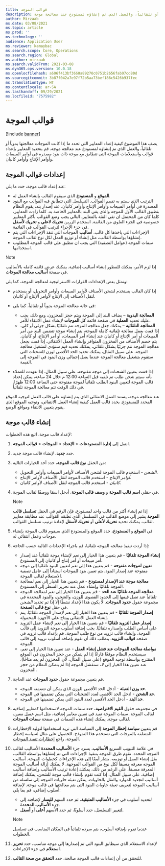 ```yaml
---
title: قوالب الموجة
description: يصف هذا الموضوع كيفية إعداد المعايير التي تحدد ما إذا كانت الموجات معالجتها يدوياً أو تلقائياً، والعمل الذي تم إنشاؤه لمستودع عند معالجة موجة.
author: Mirzaab
ms.date: 03/08/2021
ms.topic: article
ms.prod: ''
ms.technology: ''
audience: Application User
ms.reviewer: kamaybac
ms.search.scope: Core, Operations
ms.search.region: Global
ms.author: mirzaab
ms.search.validFrom: 2021-03-08
ms.dyn365.ops.version: 10.0.18
ms.openlocfilehash: a606f413bf3660a89270c0751b2656fab07cd80d
ms.sourcegitcommit: 3b87f042a7e97f72b5aa73bef186c5426b937fec
ms.translationtype: HT
ms.contentlocale: ar-SA
ms.lasthandoff: 09/29/2021
ms.locfileid: "7575982"
---
```

# <a name="wave-templates"></a>قوالب الموجة

[!include [banner](../includes/banner.md)]

يصف هذا الموضوع كيفية إعداد المعايير التي تحدد ما إذا كانت الموجات معالجتها يدوياً أو تلقائياً، والعمل الذي تم إنشاؤه لمستودع عند معالجة موجة. قم بتحديد المعايير بإعداد قوالب واستعلامات الموجة التي تتطابق مع موجة ذات بنود مصدرة في أوامر المبيعات وأوامر الإنتاج وأوامر كانبان.

## <a name="settings-for-wave-templates"></a>إعدادات قوالب الموجة

عند إعداد قالب موجة، حدد ما يلي:

- **الموقع** و **المستودع** الذي سيقوم القالب بإنشاء العمل له.
- الترتيب الذي سيتم به تقييم القوالب. التسلسل التي تتطابق فيه القوالب مع البنود المصدرة في أوامر المبيعات وأوامر الإنتاج وأوامر كانبان. عند إصدار بند، يقوم النظام بتطبيق القالب الأول للموجه والذي يفي البند بالمعايير الخاصة به. كلما زادت المعايير، كلما كان من المحتمل ان تفي الفئة بالمعايير، التالي يجب وضع القوالب بأكثر المعايير خصوصية في الجزء العلوي من القائمة. استخدم الزرين **تحريك لاعلي** و **تحريك لأسفل** في جزء الإجراء لترتيب القوالب في القائمة.
- الإجراءات التي ياخذها كل قالب. **أساليب** الموجات التي تنفذ الإجراءات التي يتم إنشاؤها بواسطة القالب، مثل إنشاء أو توزيع العمل لكل نوع لقالب الموجة.
- سمات الموجه (عوامل التصفية) التي يجب ان تنطبق علي قالب الموجه المطلوب استخدامها.

> [!NOTE]
> إذا لزم الأمر، يمكنك للمطور إنشاء أساليب إضافية. يمكنك عرض قائمه كامله بالأساليب في صفحة **أساليب معالجة الموجات**.

وتمثل بعض الإعدادات القرارات الاستراتيجية لمعالجة الموجة، كما يلي:

- إذا كان القالب يستخدم لشحن الأصناف لأوامر المبيعات وأوامر التحويل، أو يستخدم لنقل الأصناف إلى الإنتاج لأوامر الإنتاج أو كانبان.
- في حالة معالجة الموجة يدوياً أو تلقائياً، كما يلي:

  - **المعالجة اليدوية** – يضاف البند إلى الموجة ويتم حجز المخزون، ومع ذلك، يجب عليك تحديد **العملية** في صفحة قائمة **كل الموجات** لإنشاء عمل الانتقاء للأمر.
  - **المعالجة التلقائية** – يمكنك جعل معالجة الموجة تتم تلقائيًا بشكل جزئي أو كلي. إذا قمت بعمل معالجة تلقائية كاملة للموجة، يتم إنشاء موجة تتضمن البند من أمر المبيعات أو أمر الإنتاج أو كانبان عند إنشاء أمر المبيعات، أو أمر الإنتاج، أو كانبان. يتم خصم الأصناف من المخزون المتوافر وإنشاء العمل الانتقائي. إذا قمت بجعل معالجة الموجة تتم جزئيًا بشكل تلقائي، يمكنك تحديد قيم ستؤدي لتشغيل معالجة الموجة. على سبيل المثال، يمكنك تحديد الحد الأقصى لوزن للشحنات التي ستقوم بتشغيل معالجة الموجة عندما يصل إجمالي وزن البنود في الموجه إلى القيمة.

- إذا قمت بتعيين الشحنات إلى موجه مفتوحة. على سبيل المثال، إذا تعهدت للعملاء بأنه سيتم شحن طلب تم تلقيه قبل الساعة 12:00 م خلال 24 ساعة، يمكن إعداد قالب الموجة لتعيين البنود الطلب تلقائياً لموجة مفتوحة حتى الساعة 12:00 ظهرًا. في ذلك الوقت تتم معالجة الموجة تلقائياً.

عند معالجة موجة، يستند العمل الانتقائي الذي يتم إنشاؤه على قالب العمل لتوجيه الموقع المحدد للمستودع. يحدد قالب العمل كيفية إنشاء العمل الانتقائي، وتوجيه الموقع الذي يقوم بتعيين الانتقاء ومواقع الوضع.

## <a name="create-a-wave-template"></a>إنشاء قالب موجة

لإعداد قالب موجة، اتبع هذه الخطوات:

1. انتقل إلى **إدارة المستودعات** \> **الإعداد** \> **الموجات** \> **قوالب الموجة**.
1. حدد **جديد**، لإنشاء قالب موجة جديد.
1. من الحقل **نوع قالب الموجة**، حدد أحد الخيارات التالية:

    - *الشحن* - استخدم قالب الموجة لشحن الأصناف لأوامر المبيعات وأوامر التحويل.
    - *أوامر الإنتاج* - استخدم قالب الموجة لنقل الأصناف لأوامر الإنتاج.
    - *كانبان* - استخدم قالب الموجة لنقل الأصناف لأوامر كانبان.

1. في حقلي **اسم قالب الموجة** و **وصف قالب الموجة**، أدخل اسمًا ووصفًا لقالب الموجة.

    > [!NOTE]
    > إذا تم إنشاء أكثر من قالب واحد لمستودع، فإن الرقم في الحقل **تسلسل قالب الموجة** يشير إلى موضع القالب في التسلسل الذي تطبقه القوالب عند مطابقة معايير لقالب. يمكنك تحديد **تحريك لأعلى** أو **تحريك لأسفل** لإعادة ترتيب تسلسل القوالب.

1. في **الموقع** و **المستودع**، حدد الموقع والمستودع الذي سيقوم قالب الموجة بإنشاء موجات وعمل انتقائي له.
1. إذا أردت تنفيذ معالجه الموجه تلقائيا، قم باجراء الإعدادات التالية حسب الحاجة:

    - **إنشاء الموجة تلقائيًا** - قم بتعيين هذا الخيار إلى *نعم* لإنشاء موجة تلقائياً عند إصدار أمر مبيعات أو أمر إنتاج أو كانبان إلى المستودع.
    - **تعيين لموجات مفتوحة** - قم بتعيين هذا إلى *نعم* لتعيين البنود تلقائيا إلى موجه مفتوحة عند إصدار البنود. يتم تعيين بنود للموجات استناداً إلى عامل تصفية الاستعلام لقالب الموجة.
    - **معالجة موجة عند الإصدار لمستودع** - قم بتعيين هذا الخيار إلى *نعم* لمعالجة الموجة تلقائيًا وإنشاء عمل عند تحرير السطر إلى المستودع.
    - **معالجة الموجة تلقائيًا عند الحد** - قم بتعيين هذا الخيار إلى *نعم* لمعالجة الموجة تلقائياً عند تصل قيمها إلى الحدود القصوى للوزن، والشحن، والبنود المحددة في مجموعة حقول **حدود الموجات**. لا يكون هذا الإعداد نشطًا إلا إذا تم تحديد *الشحن* في حقل **نوع قالب الصفحة**.
    - **إصدار الموجة تلقائيًا** - قم بتعيين هذا الخيار إلى *نعم* لإصدار الموجة تلقائيًا. يتم إنشاء العمل الانتقائي ويتاح على الأجهزة المحمولة.
    - **إصدار عمل التزويد تلقائيًا** - قم بتعيين هذا الخيار إلى *نعم* لإنشاء عمل التزويد على أساس الطلب وإصداره تلقائيًا. يجب إضافة أسلوب موجة التزويد إلى قالب الموجة، وإنشاء قالب تزويد من نوع *طلب الموجة*. قم بإعداد قالب تزويد في صفحة **قوالب التزويد**. يتطلب ذلك أن تقوم بإضافة أسلوب تزويد إلى قالب الموجة.
    - **مواصلة معالجة الموجات عند فشل إنشاء العمل** - عند تعيين هذا الخيار إلى *نعم*، سيستخدم النظام موقعًا فارغًا إذا لم يتمكن من حجز المخزون في الموقع المقترح بواسطة توجيه الموقع (على سبيل المثال، لأن المخزون لم يعد متاحًا). عند تعيين هذا الخيار إلى *لا*، ستفشل الموجة إذا لم يتمكن النظام من حجز المخزون.

1. قم بتعيين مجموعة حقول **حدود الموجات** عند الحاجة.
    - **حد وزن التعبئة** - أدخل الحد الأقصى للوزن الذي يمكن أن تتضمنه الموجه.
    - **حد الشحن** - ادخل الحد الأقصى لعدد الشحنات التي يمكن تضمينها في الموجه.
    - **حد البند** - أدخل الحد الأقصى لعدد البنود التي يمكن تضمينها في الموجه.

1. في مجموعة حقول **القيم الافتراضية**، حدد سمات الموجة لاستخدامها كمعايير إضافية لقالب الموجة. سمات الموجة تفيد في تعيين معايير إضافية، مثل اسم عميل معين، لقالب موجة. يمكنك إنشاء هذه السمات في صفحة **سمات الموجات**. 

1. قم بتعيين **سياسة إخطار الموجة** إلى السياسة التي تريد استخدامها لتوليد الإخطارات المتعلقة بالموجات التي تستخدم هذا النموذج. للحصول علي مثال لسياسة إخطار الموجة، راجع [إخطارات تنفيذ الموجات](wave-execution-notifications.md).

1. في علامة التبويب السريع **الأساليب**، يسرد جزء **الأساليب المحددة** الأساليب لقالب الموجة المحدد. تقوم طرق الموجة بتنفيذ الإجراءات التي تم إنشاؤها بواسطة القالب، مثل إنشاء العمل أو توزيعه. يشار أيضًا إلى هذه الإجراءات كخطوات الموجة. أساليب الموجه معرفه مسبقا لكل نوع من القوالب الموجهة. لا يمكنك إزالة أساليب الموجة المعرفة مسبقاً، على الرغم من ذلك، يمكنك إعادة ترتيب الأساليب وإضافة أساليب إضافية. على سبيل المثال، إذا كنت تقوم بإنشاء قالب موجة للشحن، يمكنك إضافة أساليب لتجديد الموارد والنقل بالحاويات. يمكن تعبئة حاويات الموجة إلى سلسلة من أساليب الموجة لتعريف تعبئة حاويات البنود التي يتم معالجتها في قالب موجة. لإضافة أسلوب إضافي، قم بما يلي:

    - لتحديد أسلوب في جزء **الأساليب المتبقية**، ثم حدد السهم **لليسار** لإضافته إلى جزء **الأساليب المحددة**.
    - لتغيير التسلسل، حدد أسلوبًا، ثم حدد الأسهم **أعلى** أو **أسفل**.

    > [!NOTE]
    > عندما تقوم بإضافة أسلوب، يتم سرده تلقائياً في المكان المناسب في تسلسل الخطوات.

1. لإعداد الاستعلام الذي سيطابق البنود التي تم إصدارها إلى موجه مناسب، حدد **تحرير استعلام** في جزء الإجراءات.
1. للتحقق من أن إعدادات قالب الموجة صالحة، حدد **التحقق من صحة القالب**.
